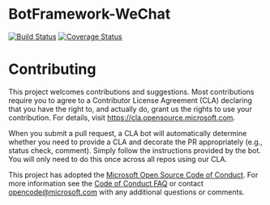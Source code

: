 # BotFramework-WeChat
[![Build Status](https://github.com/microsoft/BotFramework-WeChat/workflows/Adapter%20CI/badge.svg?branch=master)](https://github.com/microsoft/BotFramework-WeChat/actions?query=branch%3Amaster)
[![Coverage Status](https://coveralls.io/repos/github/microsoft/BotFramework-WeChat/badge.svg?branch=master)](https://coveralls.io/github/microsoft/BotFramework-WeChat?branch=master)

# Contributing

This project welcomes contributions and suggestions.  Most contributions require you to agree to a
Contributor License Agreement (CLA) declaring that you have the right to, and actually do, grant us
the rights to use your contribution. For details, visit https://cla.opensource.microsoft.com.

When you submit a pull request, a CLA bot will automatically determine whether you need to provide
a CLA and decorate the PR appropriately (e.g., status check, comment). Simply follow the instructions
provided by the bot. You will only need to do this once across all repos using our CLA.

This project has adopted the [Microsoft Open Source Code of Conduct](https://opensource.microsoft.com/codeofconduct/).
For more information see the [Code of Conduct FAQ](https://opensource.microsoft.com/codeofconduct/faq/) or
contact [opencode@microsoft.com](mailto:opencode@microsoft.com) with any additional questions or comments.
